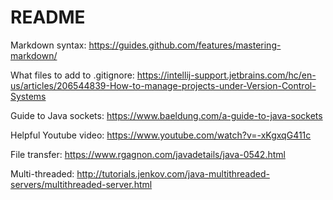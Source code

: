 # README

Markdown syntax:
https://guides.github.com/features/mastering-markdown/

What files to add to .gitignore:
https://intellij-support.jetbrains.com/hc/en-us/articles/206544839-How-to-manage-projects-under-Version-Control-Systems

Guide to Java sockets: 
https://www.baeldung.com/a-guide-to-java-sockets

Helpful Youtube video:
https://www.youtube.com/watch?v=-xKgxqG411c

File transfer:
https://www.rgagnon.com/javadetails/java-0542.html

Multi-threaded:
http://tutorials.jenkov.com/java-multithreaded-servers/multithreaded-server.html